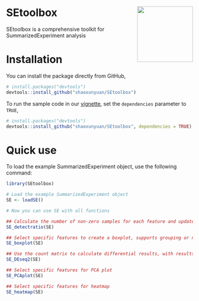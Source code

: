 # SEtoolbox <img src="./vignettes/images/logo.png" align = "right" width = "150" />

SEtoolbox is a comprehensive toolkit for SummarizedExperiment analysis

# Installation

You can install the package directly from GitHub,
```r
# install.packages("devtools")
devtools::install_github("shaoxunyuan/SEtoolbox")
```

To run the sample code in our [vignette](
https://shaoxunyuan.github.io/SEtoolbox/
), set the `dependencies` parameter to `TRUE`,
```r
# install.packages("devtools")
devtools::install_github("shaoxunyuan/SEtoolbox", dependencies = TRUE)
```

# Quick use

To load the example SummarizedExperiment object, use the following command:  

```r  
library(SEtoolbox)  

# Load the example SummarizedExperiment object  
SE <- loadSE()  

# Now you can use SE with all functions 

## Calculate the number of non-zero samples for each feature and update the results in rowData  
SE_detectratio(SE)  

## Select specific features to create a boxplot, supports grouping or non-grouping  
SE_boxplot(SE)  

## Use the count matrix to calculate differential results, with results updated in rowData  
SE_DEseq2(SE)  

## Select specific features for PCA plot  
SE_PCAplot(SE)  

## Select specific features for heatmap  
SE_heatmap(SE)  

```